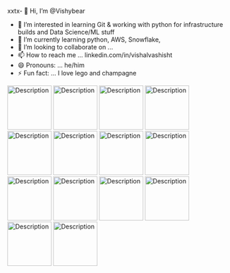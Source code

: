 xxtx- 👋 Hi, I’m @Vishybear
- 👀 I’m interested in learning Git & working with python for infrastructure builds and Data Science/ML stuff
- 🌱 I’m currently learning python, AWS, Snowflake, 
- 💞️ I’m looking to collaborate on ...
- 📫 How to reach me ... linkedin.com/in/vishalvashisht
- 😄 Pronouns: ... he/him
- ⚡ Fun fact: ... I love lego and champagne

<!---
Vishybear/Vishybear is a ✨ special ✨ repository because its `README.md` (this file) appears on your GitHub profile.
You can click the Preview link to take a look at your changes.
--->

<img src="https://github.com/user-attachments/assets/d6a73391-8473-46cc-8ab0-276d2af64ffd" alt="Description" width="100" height="100">
<img src="https://github.com/user-attachments/assets/dd2dc35e-e8be-4ebe-8aef-0c82c67863b8" alt="Description" width="100" height="100">
<img src="https://github.com/user-attachments/assets/f63a7c8b-5f69-4af4-acb4-706ec0d4ead7" alt="Description" width="100" height="100">
<img src="https://github.com/user-attachments/assets/9be62b5e-7b20-40d9-922a-12837375db02" alt="Description" width="100" height="100">
<img src="https://github.com/user-attachments/assets/830a7321-9768-4e1c-b9af-d450ba033dc1" alt="Description" width="100" height="100">
<img src="https://github.com/user-attachments/assets/4ad11c14-8c74-4621-8518-8651f81004d9" alt="Description" width="100" height="100">
<img src="https://github.com/user-attachments/assets/a8f2df4f-fa33-48e3-b52e-5e26820342c6" alt="Description" width="100" height="100">
<img src="https://github.com/user-attachments/assets/3d4fba0b-b15e-49a1-9193-a3fd73ba4684" alt="Description" width="100" height="100">
<img src="https://github.com/user-attachments/assets/1f90fa17-22d0-489f-922b-c63e43bbd354" alt="Description" width="100" height="100">
<img src="https://github.com/user-attachments/assets/4c8455f4-81df-44b8-8958-d72aeb92f83c" alt="Description" width="100" height="100">
<img src="https://github.com/user-attachments/assets/d8e6ea20-0d3a-4310-9ee9-4ae46638865a" alt="Description" width="100" height="100">
<img src="https://github.com/user-attachments/assets/92dd8a7f-d34d-4e1a-a50f-ca75e51acd6a" alt="Description" width="100" height="100">
<img src="https://github.com/user-attachments/assets/53e7b2ae-cf61-40d2-b840-97988a449bbe" alt="Description" width="100" height="100">
<img src="https://github.com/user-attachments/assets/d6a73391-8473-46cc-8ab0-276d2af64ffd" alt="Description" width="100" height="100">


